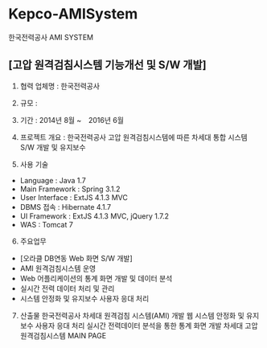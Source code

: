 

# Kepco-AMISystem
한국전력공사 AMI SYSTEM


## [고압 원격검침시스템 기능개선 및 S/W 개발]

1. 협력 업체명 : 한국전력공사
2. 규모 :
3. 기간 : 2014년 8월 ~　2016년 6월
4. 프로젝트 개요 : 한국전력공사 고압 원격검침시스템에 따른 차세대 통합 시스템 S/W 개발 및 유지보수

5. 사용 기술 
 * Language : Java 1.7
 * Main Framework : Spring 3.1.2
 * User Interface : ExtJS 4.1.3 MVC
 * DBMS 접속 : Hibernate 4.1.7
 * UI Framework : ExtJS 4.1.3 MVC, jQuery 1.7.2
 * WAS : Tomcat 7

6. 주요업무
 * [오라클 DB연동 Web 화면 S/W 개발]
 * AMI 원격검침시스템 운영
 * Web 어플리케이션의 통계 화면 개발 및 데이터 분석
 * 실시간 전력 데이터 처리 및 관리
 * 시스템 안정화 및 유지보수 사용자 응대 처리

7. 산출물
 한국전력공사 차세대 원격검침 시스템(AMI) 개발
 웹 시스템 안정화 및 유지보수 사용자 응대 처리
 실시간 전력데이터 분석을 통한 통계 화면 개발
 차세대 고압원격검침시스템 MAIN PAGE

